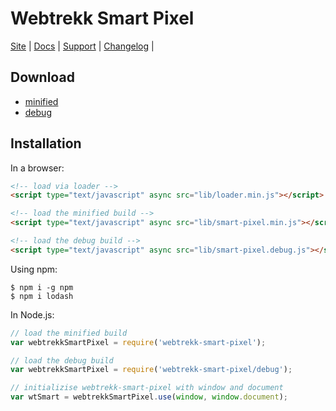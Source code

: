 # Webtrekk Smart Pixel

[Site](https://www.webtrekk.com/) |
[Docs](https://docs.webtrekk.com/display/WSP/) |
[Support](https://support.webtrekk.com/) |
[Changelog](./CHANGELOG.md) |

## Download

 * [minified](./lib/smart-pixel.min.js)
 * [debug](./lib/smart-pixel.debug.js)

## Installation

In a browser:

```html
<!-- load via loader -->
<script type="text/javascript" async src="lib/loader.min.js"></script>

<!-- load the minified build -->
<script type="text/javascript" async src="lib/smart-pixel.min.js"></script>

<!-- load the debug build -->
<script type="text/javascript" async src="lib/smart-pixel.debug.js"></script>
```

Using npm:

```shell
$ npm i -g npm
$ npm i lodash
```

In Node.js:

```js
// load the minified build
var webtrekkSmartPixel = require('webtrekk-smart-pixel');

// load the debug build
var webtrekkSmartPixel = require('webtrekk-smart-pixel/debug');

// initializise webtrekk-smart-pixel with window and document
var wtSmart = webtrekkSmartPixel.use(window, window.document);
```